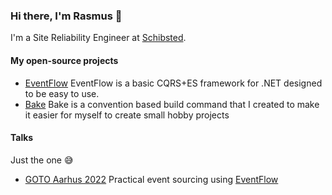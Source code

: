 ### Hi there, I'm Rasmus 👋

I'm a Site Reliability Engineer at [Schibsted](https://schibsted.com/).

#### My open-source projects

- [EventFlow](https://github.com/eventflow/EventFlow)
  EventFlow is a basic CQRS+ES framework for .NET designed to be easy to use.
- [Bake](https://github.com/rasmus/Bake)
  Bake is a convention based build command that I created to make it easier
  for myself to create small hobby projects

#### Talks

Just the one :sweat_smile:

- [GOTO Aarhus 2022](https://github.com/rasmus/presentation-goto-2022)
  Practical event sourcing using [EventFlow](https://github.com/eventflow/EventFlow)
